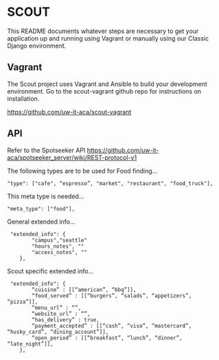 SCOUT
=====

This README documents whatever steps are necessary to get your application up and running using Vagrant or manually using our Classic Django environment.

## Vagrant ##

The Scout project uses Vagrant and Ansible to build your development environment. Go to the scout-vagrant github repo for instructions on installation.

https://github.com/uw-it-aca/scout-vagrant

    
## API ##

Refer to the Spotseeker API https://github.com/uw-it-aca/spotseeker_server/wiki/REST-protocol-v1


The following types are to be used for Food finding...

    "type": ["cafe", “espresso”, "market", "restaurant", "food_truck"],

This meta type is needed...

    "meta_type": ["food"],

General extended info...
    
	 "extended_info": {
		 	"campus","seattle"
		 	"hours_notes", ""
		 	"access_notes", ""
	    },
	    
Scout specific extended info...
    
	 "extended_info": {
		    “cuisine” : [[“american”, “bbq”]],
			“food_served” : [[“burgers”, “salads”, “appetizers”, “pizza”]],
			“menu_url” : “”,
			“website_url” : “”,
			“has_delivery” : true,
			“payment_accepted” : [[“cash”, “visa”, “mastercard”, “husky_card”, “dining_account”]],
			“open_period” : [[“breakfast”, “lunch”, “dinner”, “late_night”]],
	    },

